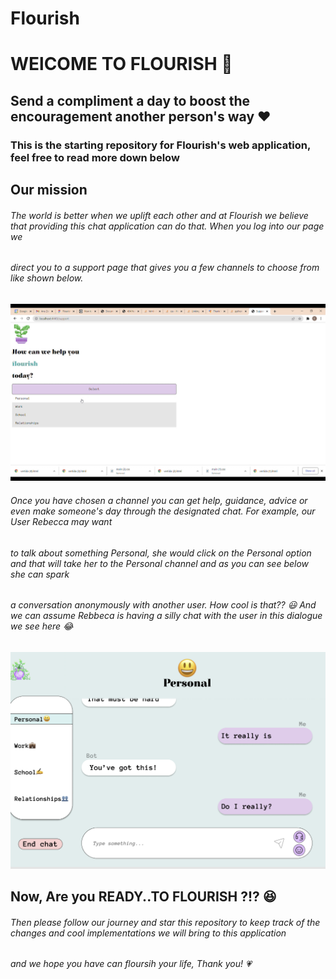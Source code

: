 # Flourish


# WElCOME TO FLOURISH 🌸

## Send a compliment a day to boost the encouragement another person's way ❤️

### This is the starting repository for Flourish's web application, feel free to read more down below


## Our mission

###### The world is better when we uplift each other and at Flourish we believe that providing this chat application can do that. When you log into our page we
###### direct you to a support page that gives you a few channels to choose from like shown below.

![This is an image](https://github.com/ElisefRaz17/flourish/blob/main/Screenshot%20(326).png)


###### Once you have chosen a channel you can get help, guidance, advice or even make someone's day through the designated chat. For example, our User Rebecca may want 
###### to talk about something Personal, she would click on the Personal option and that will take her to the Personal channel and as you can see below she can spark
###### a conversation anonymously with another user. How cool is that?? 😃 And we can assume Rebbeca is having a silly chat with the user in this dialogue we see here 😂
![image](https://github.com/ElisefRaz17/flourish/blob/main/Screenshot%20(327).png)


## Now, Are you READY..TO FLOURISH ?!? 😆
###### Then please follow our journey and star this repository to keep track of the changes and cool implementations we will bring to this application
###### and we hope you have can floursih your life, Thank you! 💗
